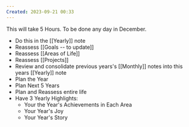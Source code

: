 ```yaml
---
Created: 2023-09-21 00:33
---
```

This will take 5 Hours. To be done any day in December.
- Do this in the [[Yearly]] note
- Reassess [[Goals -- to update]]
- Reassess [[Areas of Life]]
- Reassess [[Projects]]
- Review and consolidate previous years's [[Monthly]] notes into this years [[Yearly]] note
- Plan the Year
- Plan Next 5 Years
- Plan and Reassess entire life
- Have 3 Yearly Highlights:
	- Your the Year's Achievements in Each Area
	- Your Year's Joy
	- Your Year's Story
